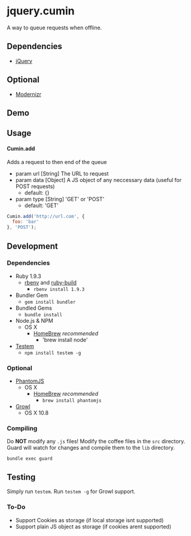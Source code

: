 # jquery.cumin

A way to queue requests when offline.

## Dependencies
* [jQuery](http://jquery.com)

## Optional
* [Modernizr](http://modernizr.com)

## Demo

## Usage

#### Cumin.add

Adds a request to then end of the queue

* param url  [String] The URL to request
* param data [Object] A JS object of any neccessary data (useful for POST requests)
  * default: {}
* param type [String] 'GET' or 'POST'
  * default: 'GET'

```js
Cumin.add('http://url.com', {
  foo: 'bar'
}, 'POST');
```

## Development

### Dependencies
* Ruby 1.9.3
  * [rbenv](https://github.com/sstephenson/rbenv) and [ruby-build](https://github.com/sstephenson/ruby-build)
    * `rbenv install 1.9.3`
* Bundler Gem
  * `gem install bundler`
* Bundled Gems
  * `bundle install`
* Node.js & NPM
  * OS X
    * [HomeBrew](http://mxcl.github.io/homebrew/) _recommended_
      * 'brew install node'
* [Testem](https://github.com/airportyh/testem)
  * `npm install testem -g`

### Optional

* [PhantomJS](http://phantomjs.org)
  * OS X
    * [HomeBrew](http://mxcl.github.io/homebrew/) _recommended_
      * `brew install phantomjs`
* [Growl](http://growl.info/downloads)
  * OS X 10.8

### Compiling

Do **NOT** modify any `.js` files!  Modify the coffee files in the `src` directory.  Guard will watch for changes and compile them to the `lib` directory.

`bundle exec guard`

## Testing

Simply run `testem`.  Run `testem -g` for Growl support.

### To-Do

* Support Cookies as storage (if local storage isnt supported)
* Support plain JS object as storage (if cookies arent supported)
